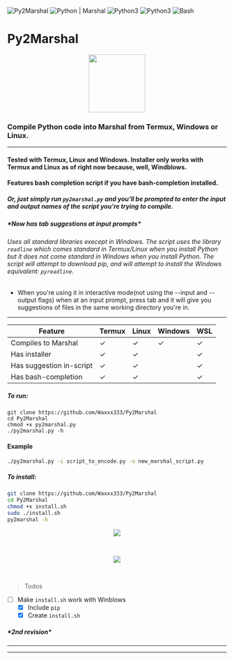 ![Py2Marshal](https://img.shields.io/badge/Py2Marshal-v3.0-orange.svg)
![Python | Marshal](https://img.shields.io/badge/Python-Marshal-purple.svg)
![Python3](https://img.shields.io/badge/Python-V3-orange.svg)
![Python3](https://img.shields.io/badge/Python%20-Powered-pink.svg)
![Bash](https://img.shields.io/badge/Bash%20-Installer-magenta.svg)
<!--<p align="center">
  <img src="https://imgur.com/obwRNVf.png" width="200" height="200">
</p><hr>-->

# **Py2Marshal** 

<p align="center">
  <img width="130" height="133" src="https://imgur.com/WFurHjU.png">
</p>

### Compile Python code into Marshal from Termux, Windows or Linux. 
<hr>

#### Tested with Termux, Linux and Windows. Installer only works with Termux and Linux as of right now because, well, Windblows.
#### Features bash completion script if you have bash-completion installed. 

##### Or, just simply run `py2marshal.py` and you'll be prompted to enter the input and output names of the script you're trying to compile.
##### ***\*Now has tab suggestions at input prompts****
######  Uses all standard libraries execept in Windows. The script uses the library `readline` which comes standard in Termux/Linux when you install Python but it does not come standard in Windows when you install Python. The script will attempt to download pip, and will attempt to install the Windows equivalent: `pyreadline`. 
- When you're using it in interactive mode(not using the --input and --output flags) when at an input prompt, press tab and it will give you suggestions of files in the same working directory you're in.
<hr> 

|Feature            |Termux | Linux | Windows | WSL
|-------------------|-----|-------|---|------------|
|Compiles to Marshal    |✓    |✓      |✓  |   ✓
| Has installer | ✓    |    ✓   |   | ✓
| Has suggestion in-script | ✓ | ✓  | | ✓
| Has bash-completion|✓ |✓ |  | ✓

##### To run:
```shell
git clone https://github.com/Waxxx333/Py2Marshal
cd Py2Marshal
chmod +x py2marshal.py
./py2marshal.py -h
```
#### Example
```bash
./py2marshal.py -i script_to_encode.py -o new_marshal_script.py
```
##### To install: 
```bash
git clone https://github.com/Waxxx333/Py2Marshal
cd Py2Marshal
chmod +x install.sh
sudo ./install.sh
py2marshal -h
```



<p align="center">
  <img src="https://imgur.com/7mAzEXl.png">
</p> <br>

<p align="center">
  <img src="https://imgur.com/nsCFhlO.png">
</p> <br>

> Todos

- [ ] Make `install.sh` work with Winblows
  - [x] Include `pip`
  - [x] Create `install.sh`

##### ***__\*2nd revision__****
<hr><hr>


